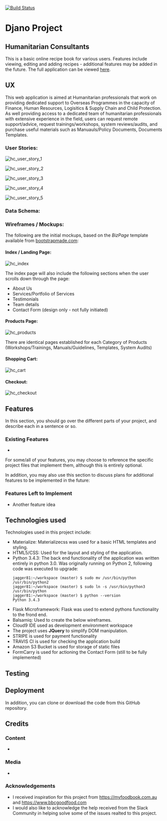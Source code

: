 [![Build Status](https://travis-ci.org/Jagger81/h-consultants.svg?branch=master)](https://travis-ci.org/Jagger81/h-consultants)

# Djano Project

## Humanitarian Consultants

This is a basic online recipe book for various users.  Features include viewing, editing and adding recipes - additional features may be added in the future.  The full application can be viewed <a href="https://humanitarian-consultants.herokuapp.com/" target="_blank" >here</a>.
 
## UX

This web application is aimed at Humanitarian professionals that work on providing dedicated support to Overseas Programmes in the capacity of Finance, Human Resources, Logisitics & Supply Chain and Child Protection.  As well providing access to a dedicated team of humanitarian professionals with extensive experience in the field, users can request remote support/advice, request trainings/workshops, system reviews/audits, and purchase useful materials such as Manuauls/Policy Documents, Documents Templates.

### User Stories:

![hc_user_story_1](https://user-images.githubusercontent.com/28737216/53301320-2d94b800-3849-11e9-9cc8-543438e3353c.PNG)

![hc_user_story_2](https://user-images.githubusercontent.com/28737216/53301321-2d94b800-3849-11e9-8eb6-58af18d99df1.PNG)

![hc_user_story_3](https://user-images.githubusercontent.com/28737216/53301322-2d94b800-3849-11e9-8dd5-3585441aafba.PNG)

![hc_user_story_4](https://user-images.githubusercontent.com/28737216/53301323-2d94b800-3849-11e9-8d84-d858a6e59a48.PNG)

![hc_user_story_5](https://user-images.githubusercontent.com/28737216/53301324-2e2d4e80-3849-11e9-9116-98691394300e.PNG)

### Data Schema:



### Wireframes / Mockups:

The following are the initial mockups, based on the *BizPage* template available from <a href="https://bootstrapmade.com/bizpage-bootstrap-business-template/" target="_blank" >bootstrapmade.com</a>:

#### Index / Landing Page:

![hc_index](https://user-images.githubusercontent.com/28737216/53301771-dbef2c00-384e-11e9-863b-da7b2ae4176c.PNG)

The index page will also include the following sections when the user scrolls down through the page:
- About Us
- Services/Portfolio of Services
- Testimonials
- Team details
- Contact Form (design only - not fully initiated)

#### Products Page:

![hc_products](https://user-images.githubusercontent.com/28737216/53301772-dbef2c00-384e-11e9-9650-6e0aa43525d2.PNG)

There are identical pages established for each Category of Products (Workshops/Trainings, Manuals/Guidelines, Templates, System Audits)

#### Shopping Cart:

![hc_cart](https://user-images.githubusercontent.com/28737216/53301769-dbef2c00-384e-11e9-9300-fbe24c8f06f9.PNG)

#### Checkout:

![hc_checkout](https://user-images.githubusercontent.com/28737216/53301770-dbef2c00-384e-11e9-98c2-8d0180a54096.PNG)

## Features

In this section, you should go over the different parts of your project, and describe each in a sentence or so.
 
### Existing Features
- 

For some/all of your features, you may choose to reference the specific project files that implement them, although this is entirely optional.

In addition, you may also use this section to discuss plans for additional features to be implemented in the future:

### Features Left to Implement
- Another feature idea


## Technologies used

Technologies used in this project include:

* Materialize: Materializecss was used for a basic HTML templates and styling.
* HTML5/CSS: Used for the layout and styling of the application.
* Python 3.4.3: The back end functionality of the application was written entirely in python 3.0.
  Was originally running on Python 2, following code was executed to upgrade:
  ~~~~
  jagger81:~/workspace (master) $ sudo mv /usr/bin/python /usr/bin/python2
  jagger81:~/workspace (master) $ sudo ln -s /usr/bin/python3 /usr/bin/python
  jagger81:~/workspace (master) $ python --version
  Python 3.4.3
  ~~~~
* Flask Microframework: Flask was used to extend pythons functionality to the frond end.
* Balsamiq: Used to create the below wireframes.
* Cloud9 IDE used as development environment workspace
* The project uses **JQuery** to simplify DOM manipulation.
* STRIPE is used for payment functionality
* TRAVIS CI is used for checking the application build
* Amazon S3 Bucket is used for storage of static files
* FormCarry is used for actioning the Contact Form (still to be fully implemented)


## Testing



## Deployment



In addition, you can clone or download the code from this GitHub repository.


## Credits

### Content
- 

### Media
- 

### Acknowledgements

- I received inspiration for this project from https://myfoodbook.com.au and https://www.bbcgoodfood.com
- I would also like to acknowledge the help received from the Slack Community in helping solve some of the issues realted to this project.
